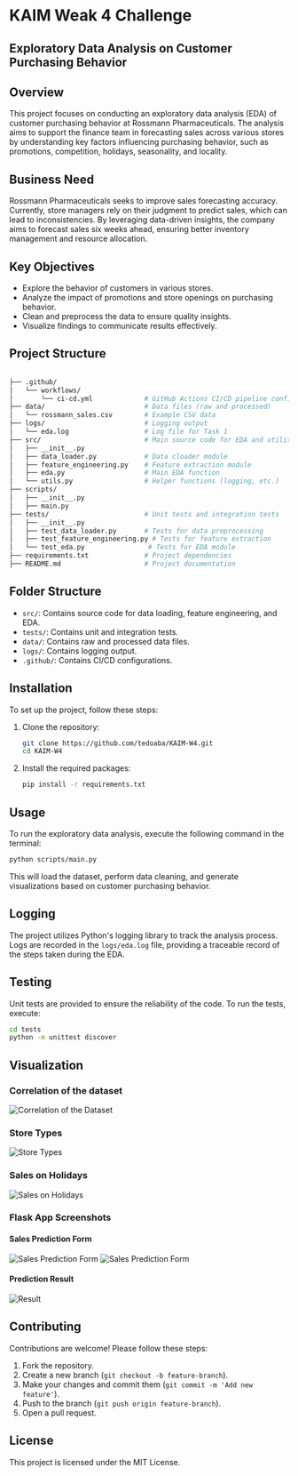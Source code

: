 # KAIM Weak 4 Challenge

## Exploratory Data Analysis on Customer Purchasing Behavior

## Overview

This project focuses on conducting an exploratory data analysis (EDA) of customer purchasing behavior at Rossmann Pharmaceuticals. The analysis aims to support the finance team in forecasting sales across various stores by understanding key factors influencing purchasing behavior, such as promotions, competition, holidays, seasonality, and locality.

## Business Need

Rossmann Pharmaceuticals seeks to improve sales forecasting accuracy. Currently, store managers rely on their judgment to predict sales, which can lead to inconsistencies. By leveraging data-driven insights, the company aims to forecast sales six weeks ahead, ensuring better inventory management and resource allocation.

## Key Objectives

- Explore the behavior of customers in various stores.
- Analyze the impact of promotions and store openings on purchasing behavior.
- Clean and preprocess the data to ensure quality insights.
- Visualize findings to communicate results effectively.

## Project Structure

```bash

├── .github/
│   └── workflows/
│       └── ci-cd.yml             # GitHub Actions CI/CD pipeline config
├── data/                         # Data files (raw and processed)
│   └── rossmann_sales.csv        # Example CSV data
├── logs/                         # Logging output
│   └── eda.log                   # Log file for Task 1
├── src/                          # Main source code for EDA and utilities
│   ├── __init__.py
│   ├── data_loader.py            # Data cloader module
│   ├── feature_engineering.py    # Feature extraction module
│   ├── eda.py                    # Main EDA function
│   └── utils.py                  # Helper functions (logging, etc.)
├── scripts/                       
│   ├── __init__.py
│   ├── main.py       
├── tests/                        # Unit tests and integration tests
│   ├── __init__.py
│   ├── test_data_loader.py       # Tests for data preprocessing
│   ├── test_feature_engineering.py # Tests for feature extraction
│   └── test_eda.py                # Tests for EDA module
├── requirements.txt              # Project dependencies
├── README.md                     # Project documentation
```

## Folder Structure

- `src/`: Contains source code for data loading, feature engineering, and EDA.
- `tests/`: Contains unit and integration tests.
- `data/`: Contains raw and processed data files.
- `logs/`: Contains logging output.
- `.github/`: Contains CI/CD configurations.

## Installation

To set up the project, follow these steps:

1. Clone the repository:

   ```bash
   git clone https://github.com/tedoaba/KAIM-W4.git
   cd KAIM-W4
   ```

2. Install the required packages:

   ```bash
   pip install -r requirements.txt
   ```

## Usage

To run the exploratory data analysis, execute the following command in the terminal:

```bash
python scripts/main.py
```

This will load the dataset, perform data cleaning, and generate visualizations based on customer purchasing behavior.

## Logging

The project utilizes Python's logging library to track the analysis process. Logs are recorded in the `logs/eda.log` file, providing a traceable record of the steps taken during the EDA.

## Testing

Unit tests are provided to ensure the reliability of the code. To run the tests, execute:

```bash
cd tests
python -m unittest discover
```

## Visualization

### Correlation of the dataset

![Correlation of the Dataset](outputs/corr_all_data.png)

### Store Types

![Store Types](outputs/store_type.png)

### Sales on Holidays

![Sales on Holidays](outputs/sales_on_state_holidays.png)

### Flask App Screenshots

#### Sales Prediction Form

![Sales Prediction Form](assets/form-1.png)
![Sales Prediction Form](assets/form-2.png)

#### Prediction Result

![Result](assets//result-1.png)

## Contributing

Contributions are welcome! Please follow these steps:

1. Fork the repository.
2. Create a new branch (`git checkout -b feature-branch`).
3. Make your changes and commit them (`git commit -m 'Add new feature'`).
4. Push to the branch (`git push origin feature-branch`).
5. Open a pull request.

## License

This project is licensed under the MIT License.
